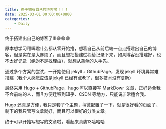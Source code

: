 ```yaml
---
title: 终于拥有自己的博客啦！！！
date: 2025-03-01 00:00:00+0800
categories:
    - Daily
---
```


终于搭建出自己的博客了!!!😄😄😄

原本想学习稚晖君什么都从零开始撸，想着自己从前后端一点点搭建出自己的博客，但是实在是太麻烦了，而且想把搭建过程给记录下来，如果博客没搭建好，也不太好记录（绝对不是找理由），就想从简单的入手先。  

通过多个方案的尝试，一开始使用 jekyll + GithubPage，发现 jekyll 环境异常难搭建（我个人感觉应该是jekyll 已经有点老了，很多技术没有更新）

最终采用 Hugo + GithubPage，hugo 可以直接写 MarkDown 文章，正好适合我不会前端的人，而且方便迁移到知乎、CSDN 等地方，只能说非常适合我。

Hugo 还真是方便，我只是套了个主题，稍微配置了一下，就是很好看的页面了，剩下的我只管写文章就好，而且可以很好的分类文章。

终于可以开始写想写的文章啦，看起来真装13哈哈哈

